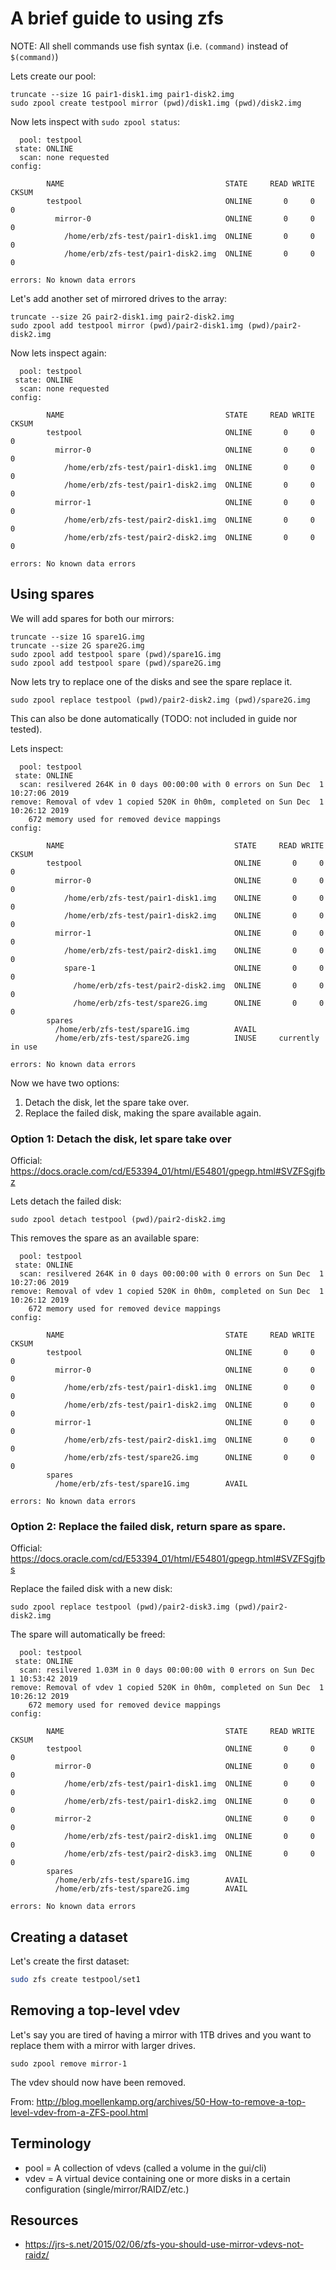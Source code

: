 A brief guide to using zfs
==========================

NOTE: All shell commands use fish syntax (i.e. `(command)` instead of `$(command)`)

Lets create our pool:

```fish
truncate --size 1G pair1-disk1.img pair1-disk2.img
sudo zpool create testpool mirror (pwd)/disk1.img (pwd)/disk2.img
```

Now lets inspect with `sudo zpool status`:

```
  pool: testpool
 state: ONLINE
  scan: none requested
config:

        NAME                                    STATE     READ WRITE CKSUM
        testpool                                ONLINE       0     0     0
          mirror-0                              ONLINE       0     0     0
            /home/erb/zfs-test/pair1-disk1.img  ONLINE       0     0     0
            /home/erb/zfs-test/pair1-disk2.img  ONLINE       0     0     0

errors: No known data errors
```



Let's add another set of mirrored drives to the array:

```fish
truncate --size 2G pair2-disk1.img pair2-disk2.img
sudo zpool add testpool mirror (pwd)/pair2-disk1.img (pwd)/pair2-disk2.img
```

Now lets inspect again:

```
  pool: testpool
 state: ONLINE
  scan: none requested
config:

        NAME                                    STATE     READ WRITE CKSUM
        testpool                                ONLINE       0     0     0
          mirror-0                              ONLINE       0     0     0
            /home/erb/zfs-test/pair1-disk1.img  ONLINE       0     0     0
            /home/erb/zfs-test/pair1-disk2.img  ONLINE       0     0     0
          mirror-1                              ONLINE       0     0     0
            /home/erb/zfs-test/pair2-disk1.img  ONLINE       0     0     0
            /home/erb/zfs-test/pair2-disk2.img  ONLINE       0     0     0

errors: No known data errors
```

## Using spares

We will add spares for both our mirrors:

```fish
truncate --size 1G spare1G.img
truncate --size 2G spare2G.img
sudo zpool add testpool spare (pwd)/spare1G.img
sudo zpool add testpool spare (pwd)/spare2G.img
```

Now lets try to replace one of the disks and see the spare replace it.

```fish
sudo zpool replace testpool (pwd)/pair2-disk2.img (pwd)/spare2G.img
```

This can also be done automatically (TODO: not included in guide nor tested).

Lets inspect:

```
  pool: testpool
 state: ONLINE
  scan: resilvered 264K in 0 days 00:00:00 with 0 errors on Sun Dec  1 10:27:06 2019
remove: Removal of vdev 1 copied 520K in 0h0m, completed on Sun Dec  1 10:26:12 2019
    672 memory used for removed device mappings
config:

        NAME                                      STATE     READ WRITE CKSUM
        testpool                                  ONLINE       0     0     0
          mirror-0                                ONLINE       0     0     0
            /home/erb/zfs-test/pair1-disk1.img    ONLINE       0     0     0
            /home/erb/zfs-test/pair1-disk2.img    ONLINE       0     0     0
          mirror-1                                ONLINE       0     0     0
            /home/erb/zfs-test/pair2-disk1.img    ONLINE       0     0     0
            spare-1                               ONLINE       0     0     0
              /home/erb/zfs-test/pair2-disk2.img  ONLINE       0     0     0
              /home/erb/zfs-test/spare2G.img      ONLINE       0     0     0
        spares
          /home/erb/zfs-test/spare1G.img          AVAIL
          /home/erb/zfs-test/spare2G.img          INUSE     currently in use

errors: No known data errors
```

Now we have two options:

 1. Detach the disk, let the spare take over.
 2. Replace the failed disk, making the spare available again.


### Option 1: Detach the disk, let spare take over

Official: https://docs.oracle.com/cd/E53394_01/html/E54801/gpegp.html#SVZFSgjfbz

Lets detach the failed disk:

```fish
sudo zpool detach testpool (pwd)/pair2-disk2.img
```

This removes the spare as an available spare:

```
  pool: testpool
 state: ONLINE
  scan: resilvered 264K in 0 days 00:00:00 with 0 errors on Sun Dec  1 10:27:06 2019
remove: Removal of vdev 1 copied 520K in 0h0m, completed on Sun Dec  1 10:26:12 2019
    672 memory used for removed device mappings
config:

        NAME                                    STATE     READ WRITE CKSUM
        testpool                                ONLINE       0     0     0
          mirror-0                              ONLINE       0     0     0
            /home/erb/zfs-test/pair1-disk1.img  ONLINE       0     0     0
            /home/erb/zfs-test/pair1-disk2.img  ONLINE       0     0     0
          mirror-1                              ONLINE       0     0     0
            /home/erb/zfs-test/pair2-disk1.img  ONLINE       0     0     0
            /home/erb/zfs-test/spare2G.img      ONLINE       0     0     0
        spares
          /home/erb/zfs-test/spare1G.img        AVAIL

errors: No known data errors
```


### Option 2: Replace the failed disk, return spare as spare.

Official: https://docs.oracle.com/cd/E53394_01/html/E54801/gpegp.html#SVZFSgjfbs

Replace the failed disk with a new disk:

```fish
sudo zpool replace testpool (pwd)/pair2-disk3.img (pwd)/pair2-disk2.img
```

The spare will automatically be freed:

```
  pool: testpool
 state: ONLINE
  scan: resilvered 1.03M in 0 days 00:00:00 with 0 errors on Sun Dec  1 10:53:42 2019
remove: Removal of vdev 1 copied 520K in 0h0m, completed on Sun Dec  1 10:26:12 2019
    672 memory used for removed device mappings
config:

        NAME                                    STATE     READ WRITE CKSUM
        testpool                                ONLINE       0     0     0
          mirror-0                              ONLINE       0     0     0
            /home/erb/zfs-test/pair1-disk1.img  ONLINE       0     0     0
            /home/erb/zfs-test/pair1-disk2.img  ONLINE       0     0     0
          mirror-2                              ONLINE       0     0     0
            /home/erb/zfs-test/pair2-disk1.img  ONLINE       0     0     0
            /home/erb/zfs-test/pair2-disk3.img  ONLINE       0     0     0
        spares
          /home/erb/zfs-test/spare1G.img        AVAIL
          /home/erb/zfs-test/spare2G.img        AVAIL

errors: No known data errors
```


## Creating a dataset


Let's create the first dataset:

```sh
sudo zfs create testpool/set1
```


## Removing a top-level vdev

Let's say you are tired of having a mirror with 1TB drives and you want to replace them with a mirror with larger drives.

```fish
sudo zpool remove mirror-1
```

The vdev should now have been removed.

From: http://blog.moellenkamp.org/archives/50-How-to-remove-a-top-level-vdev-from-a-ZFS-pool.html


## Terminology

 - pool = A collection of vdevs (called a volume in the gui/cli)
 - vdev = A virtual device containing one or more disks in a certain configuration (single/mirror/RAIDZ/etc.)


## Resources

 - https://jrs-s.net/2015/02/06/zfs-you-should-use-mirror-vdevs-not-raidz/
